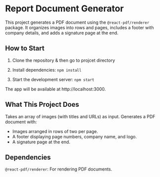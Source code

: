# Report Document Generator

This project generates a PDF document using the `@react-pdf/renderer` package. It organizes images into rows and pages, includes a footer with company details, and adds a signature page at the end.

## How to Start

1. Clone the repository & then go to projcet directory

2. Install dependencies:  `npm install`

3. Start the development server:  `npm start`

The app will be available at http://localhost:3000.

## What This Project Does

Takes an array of images (with titles and URLs) as input.
Generates a PDF document with:
  - Images arranged in rows of two per page.
  - A footer displaying page numbers, company name, and logo.
  - A signature page at the end.
        
## Dependencies

   `@react-pdf/renderer`: For rendering PDF documents.


